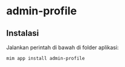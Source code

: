 # admin-profile

## Instalasi

Jalankan perintah di bawah di folder aplikasi:

```
mim app install admin-profile
```
